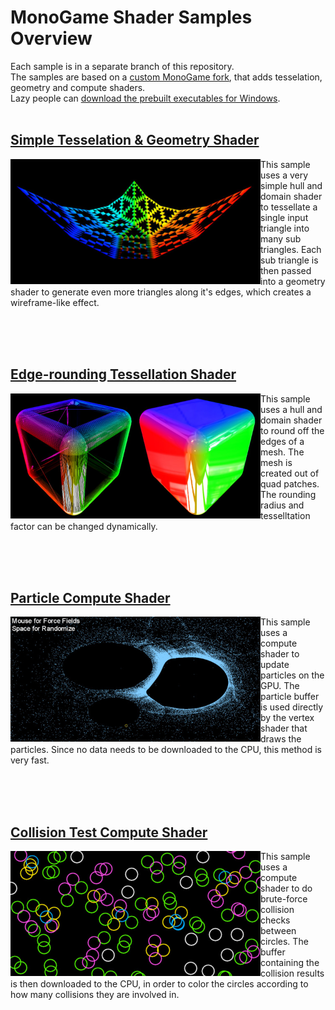 # MonoGame Shader Samples Overview

Each sample is in a separate branch of this repository.<br>
The samples are based on a [custom MonoGame fork](https://github.com/cpt-max/MonoGame/tree/compute_shader), that adds tesselation, geometry and compute shaders.<br>
Lazy people can [download the prebuilt executables for Windows](https://www.dropbox.com/s/c5h81mtgw5pnctu/Monogame%20Shader%20Samples.zip?dl=1).
<br><br>

## [Simple Tesselation & Geometry Shader](https://github.com/cpt-max/MonoGame-Shader-Samples/tree/tesselation_geometry)
[<img align="left" width="400" src="Screenshots/TesselationGeometry.jpg">](https://github.com/cpt-max/MonoGame-Shader-Samples/tree/tesselation_geometry)
This sample uses a very simple hull and domain shader to tessellate a single input triangle into many sub triangles. Each sub triangle is then passed into a geometry shader to generate even more triangles along it's edges, which creates a wireframe-like effect.

<br clear="left"/><br><br>

## [Edge-rounding Tessellation Shader](https://github.com/cpt-max/MonoGame-Shader-Samples/tree/edgerounding)
[<img align="left" width="400" src="Screenshots/EdgeRounding.jpg">](https://github.com/cpt-max/MonoGame-Shader-Samples/tree/edgerounding)
This sample uses a hull and domain shader to round off the edges of a mesh. The mesh is created out of quad patches. The rounding radius and tesselltation factor can be changed dynamically.

<br clear="left"/><br><br>

## [Particle Compute Shader](https://github.com/cpt-max/MonoGame-Shader-Samples/tree/compute_gpu_particles)
[<img align="left" width="400" src="Screenshots/ComputeParticles.jpg">](https://github.com/cpt-max/MonoGame-Shader-Samples/tree/compute_gpu_particles)

This sample uses a compute shader to update particles on the GPU. The particle buffer is used directly by the vertex shader that draws the particles. Since no data needs to be downloaded to the CPU, this method is very fast.

<br clear="left"/><br><br>

## [Collision Test Compute Shader](https://github.com/cpt-max/MonoGame-Shader-Samples/tree/compute_cpu)
[<img align="left" width="400" src="Screenshots/ComputeCircles.jpg">](https://github.com/cpt-max/MonoGame-Shader-Samples/tree/compute_cpu)
This sample uses a compute shader to do brute-force collision checks between circles. The buffer containing the collision results is then downloaded to the CPU, in order to color the circles according to how many collisions they are involved in.

<br clear="left"/><br><br>










